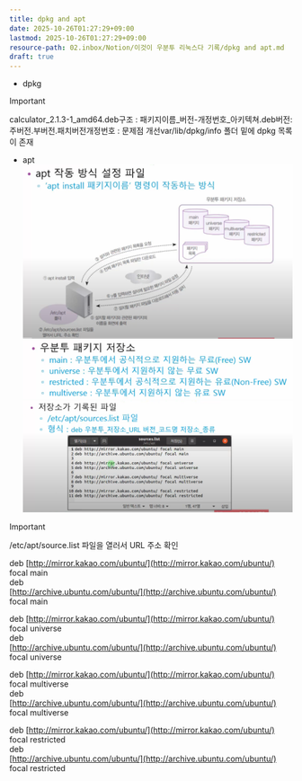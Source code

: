 ```yaml
---
title: dpkg and apt
date: 2025-10-26T01:27:29+09:00
lastmod: 2025-10-26T01:27:29+09:00
resource-path: 02.inbox/Notion/이것이 우분투 리눅스다 기록/dpkg and apt.md
draft: true
---
```

- dpkg

> [!important]  
> calculator_2.1.3-1_amd64.deb구조 : 패키지이름_버전-개정번호_아키텍쳐.deb버전:주버전.부버전.패치버전개정번호 : 문제점 개선var/lib/dpkg/info 폴더 밑에 dpkg 목록이 존재  

- apt
![](../../../08.media/20230623054115.png)
![Pasted image 20230623054504](../../../08.media/20230623054504.png)
![Pasted image 20230623054738](../../../08.media/20230623054738.png)

> [!important]  
> /etc/apt/source.list 파일을 열러서 URL 주소 확인  

deb [http://mirror.kakao.com/ubuntu/](http://mirror.kakao.com/ubuntu/) focal main  
deb  
[http://archive.ubuntu.com/ubuntu/](http://archive.ubuntu.com/ubuntu/) focal main

deb [http://mirror.kakao.com/ubuntu/](http://mirror.kakao.com/ubuntu/) focal universe  
deb  
[http://archive.ubuntu.com/ubuntu/](http://archive.ubuntu.com/ubuntu/) focal universe

deb [http://mirror.kakao.com/ubuntu/](http://mirror.kakao.com/ubuntu/) focal multiverse  
deb  
[http://archive.ubuntu.com/ubuntu/](http://archive.ubuntu.com/ubuntu/) focal multiverse

deb [http://mirror.kakao.com/ubuntu/](http://mirror.kakao.com/ubuntu/) focal restricted  
deb  
[http://archive.ubuntu.com/ubuntu/](http://archive.ubuntu.com/ubuntu/) focal restricted